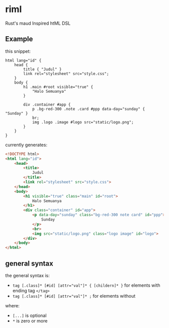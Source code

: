 # riml

Rust's maud Inspired htML DSL

## Example

this snippet:

```
html lang="id" {
    head {
        title { "Judul" }
        link rel="stylesheet" src="style.css";
    }
    body {
        h1 .main #root visible="true" {
            "Halo Semuanya"
        }

        div .container #app {
            p .bg-red-300 .note .card #ppp data-day="sunday" { "Sunday" }
            br;
            img .logo .image #logo src="static/logo.png";
        }
    }
}
```

currently generates:

```html
<!DOCTYPE html>
<html lang="id">
    <head>
        <title>
            Judul
        </title>
        <link rel="stylesheet" src="style.css">
    </head>
    <body>
        <h1 visible="true" class="main" id="root">
            Halo Semuanya
        </h1>
        <div class="container" id="app">
            <p data-day="sunday" class="bg-red-300 note card" id="ppp">
                Sunday
            </p>
            <br>
            <img src="static/logo.png" class="logo image" id="logo">
        </div>
    </body>
</html>
```

## general syntax

the general syntax is:

- `tag [.class]* [#id] [attr="val"]* { [childern]* }` for elements with ending tag `</tag>`
- `tag [.class]* [#id] [attr="val"]* ;` for elements without

where:

- `[...]` is optional
- `*` is zero or more
